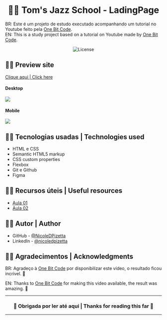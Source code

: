 <h1 align="center"> 🤘🏻 Tom's Jazz School - LadingPage </h1>

BR: Este é um projeto de estudo executado acompanhando um tutorial no Youtube feito pela [One Bit Code](https://www.youtube.com/@OneBitCode). <br>
EN: This is a study project based on a tutorial on Youtube made by [One Bit Code](https://www.youtube.com/@OneBitCode). </p>

<p align="center">
  <img alt="License" src="https://img.shields.io/static/v1?label=license&message=MIT&color=49AA26&labelColor=000000">
</p>

## 🤘🏻 Preview site

[Clique aqui | Click here](https://nicoledpizetta.github.io/Tom'sJazzSchool-LandingPage/)

#### Desktop

![](./assets/Desktop-preview.gif)

#### Mobile

![](./assets/Mobile-preview.gif)

## 🤘🏻 Tecnologias usadas | Technologies used

- HTML e CSS
- Semantic HTML5 markup
- CSS custom properties
- Flexbox
- Git e Github
- Figma

## 🤘🏻 Recursos úteis | Useful resources

- [Aula 01](https://youtu.be/Wo7UnH8TYbc)
- [Aula 02](https://youtu.be/b9Vw_LUyYmc)

## 🤘🏻 Autor | Author

- GitHub - [@NicoleDPizetta](https://github.com/NicoleDPizetta)
- LinkedIn - [@nicoledpizetta](https://www.linkedin.com/in/nicoledpizetta/)

## 🤘🏻 Agradecimentos | Acknowledgments

BR: Agradeço à [One Bit Code](https://www.youtube.com/@OneBitCode) por disponibilizar este vídeo, o resultado ficou incrível. 🥰

EN: Thanks to [One Bit Code](https://www.youtube.com/@OneBitCode) for making this video available, the result was amazing. 🥰

---

### <p align="center">💖 Obrigada por ler até aqui | Thanks for reading this far 💖</p>

---
